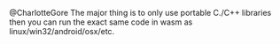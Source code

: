 @CharlotteGore The major thing is to only use portable C./C++ libraries then you can run the exact same code in wasm as linux/win32/android/osx/etc.